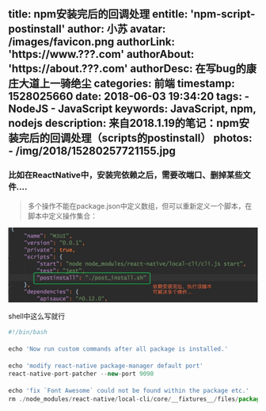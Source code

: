 title: npm安装完后的回调处理
entitle: 'npm-script-postinstall'
author: 小苏
avatar: /images/favicon.png
authorLink: 'https://www.???.com'
authorAbout: 'https://about.???.com'
authorDesc: 在写bug的康庄大道上一骑绝尘
categories: 前端
timestamp: 1528025660
date: 2018-06-03 19:34:20
tags:
    - NodeJS
    - JavaScript
keywords: JavaScript, npm, nodejs
description: 来自2018.1.19的笔记：npm安装完后的回调处理（scripts的postinstall）
photos:
    - /img/2018/15280257721155.jpg
---

### 比如在ReactNative中，安装完依赖之后，需要改端口、删掉某些文件....

> 多个操作不能在package.json中定义数组，但可以重新定义一个脚本，在脚本中定义操作集合：

![](/img/2018/15280257721155.jpg)

shell中这么写就行

```javascript
#!/bin/bash

echo 'Now run custom commands after all package is installed.'

echo 'modify react-native package-manager default port'
react-native-port-patcher --new-port 9090

echo 'fix `Font Awesome` could not be found within the package etc.'
rm ./node_modules/react-native/local-cli/core/__fixtures__/files/package.json
```


